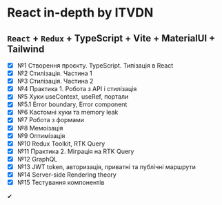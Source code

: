 # React in-depth by ITVDN

## `React` + `Redux` + TypeScript + Vite + MaterialUI + Tailwind

- [x] №1 Створення проєкту. TypeScript. Типізація в React
- [x] №2 Стилізація. Частина 1
- [x] №3 Стилізація. Частина 2
- [x] №4 Практика 1. Робота з API і стилізація
- [x] №5 Хуки useContext, useRef, портали
- [x] №5.1 Error boundary, Error component
- [x] №6 Кастомні хуки та memory leak
- [x] №7 Робота з формами
- [x] №8 Мемоізація
- [x] №9 Оптимізація
- [x] №10 Redux Toolkit, RTK Query
- [x] №11 Практика 2. Міграція на RTK Query
- [x] №12 GraphQL
- [x] №13 JWT token, авторизація, приватні та публічні маршрути
- [x] №14 Server-side Rendering theory
- [x] №15 Тестування компонентів

✔

